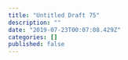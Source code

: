 ```yaml
---
title: "Untitled Draft 75"
description: ""
date: "2019-07-23T00:07:08.429Z"
categories: []
published: false
---
```



